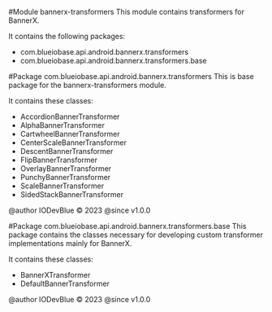 #Module bannerx-transformers
This module contains transformers for BannerX.

It contains the following packages:
- com.blueiobase.api.android.bannerx.transformers
- com.blueiobase.api.android.bannerx.transformers.base


#Package com.blueiobase.api.android.bannerx.transformers
This is base package for the bannerx-transformers module.

It contains these classes:
- AccordionBannerTransformer
- AlphaBannerTransformer
- CartwheelBannerTransformer
- CenterScaleBannerTransformer
- DescentBannerTransformer
- FlipBannerTransformer
- OverlayBannerTransformer
- PunchyBannerTransformer
- ScaleBannerTransformer
- SidedStackBannerTransformer

@author IODevBlue &copy; 2023
@since v1.0.0

#Package com.blueiobase.api.android.bannerx.transformers.base
This package contains the classes necessary for developing custom transformer implementations mainly for BannerX.

It contains these classes:
- BannerXTransformer
- DefaultBannerTransformer

@author IODevBlue &copy; 2023
@since v1.0.0